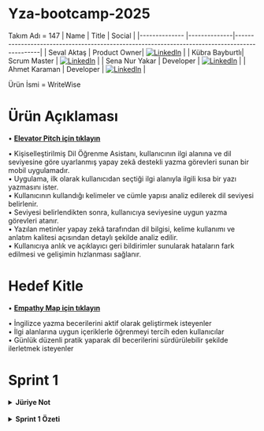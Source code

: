 # Yza-bootcamp-2025
Takım Adı = 147
| Name           | Title        | Social                                                                                       |
|--------------  |--------------|----------------------------------------------------------------------------------------------|
| Seval Aktaş    | Product Owner| [![LinkedIn](https://cdn-icons-png.flaticon.com/24/174/174857.png)](https://www.linkedin.com/in/seval-aktas-a488542a0?utm_source=share&utm_campaign=share_via&utm_content=profile&utm_medium=android_app) |
| Kübra Bayburtlı| Scrum Master | [![LinkedIn](https://cdn-icons-png.flaticon.com/24/174/174857.png)](https://www.linkedin.com/in/kubra-bayburtli) |
| Sena Nur Yakar | Developer    | [![LinkedIn](https://cdn-icons-png.flaticon.com/24/174/174857.png)](https://www.linkedin.com/in/sena-nur-yakar) |
| Ahmet Karaman  | Developer    | [![LinkedIn](https://cdn-icons-png.flaticon.com/24/174/174857.png)](https://www.linkedin.com/in/ahmettkaramann?utm_source=share&utm_campaign=share_via&utm_content=profile&utm_medium=ios_app) |

Ürün İsmi = WriteWise

  # Ürün Açıklaması

  • **[Elevator Pitch için tıklayın](./genel_dosyalar/Elevator_Pıtch.pdf)**  
  
  • Kişiselleştirilmiş Dil Öğrenme Asistanı, kullanıcının ilgi alanına ve dil seviyesine göre uyarlanmış yapay zekâ destekli yazma görevleri sunan bir mobil uygulamadır.  
  • Uygulama, ilk olarak kullanıcıdan seçtiği ilgi alanıyla ilgili kısa bir yazı yazmasını ister.  
  • Kullanıcının kullandığı kelimeler ve cümle yapısı analiz edilerek dil seviyesi belirlenir.  
  • Seviyesi belirlendikten sonra, kullanıcıya seviyesine uygun yazma görevleri atanır.  
  • Yazılan metinler yapay zekâ tarafından dil bilgisi, kelime kullanımı ve anlatım kalitesi açısından detaylı şekilde analiz edilir.  
  • Kullanıcıya anlık ve açıklayıcı geri bildirimler sunularak hataların fark edilmesi ve gelişimin hızlanması sağlanır.



# Hedef Kitle
• **[Empathy Map için tıklayın](./genel_dosyalar/Empathy_map.pdf)**

• İngilizce yazma becerilerini aktif olarak geliştirmek isteyenler  
• İlgi alanlarına uygun içeriklerle öğrenmeyi tercih eden kullanıcılar  
• Günlük düzenli pratik yaparak dil becerilerini sürdürülebilir şekilde ilerletmek isteyenler



# Sprint 1  

<details>
  <summary><strong>Jüriye Not</strong></summary>
  <p>
    Sprint 1 döneminde proje fikrimizi değiştirmek zorunda kaldık. Bu süreçte sınav haftasının da etkisiyle aktif geliştirme yapamadık.
    Ancak yeni proje fikrimizi netleştirdik ve Sprint 2’ye geçiş için gerekli hazırlıkları tamamladık. Takımca motiveyiz ve önümüzdeki sprintte çalışmaları hızlandırmayı planlıyoruz.
    Anlayışınız için teşekkür ederiz.
  </p>
</details>

<br/>

<details>
  <summary><strong>Sprint 1 Özeti</strong></summary>

- Proje fikrimizde değişiklik yapıldı.  
- Yeni proje fikri üzerinde takım olarak mutabık kalındı ve ana hatları netleştirildi.  
- Takım rolleri belirlendi ve görev dağılımı yapıldı.  
- Bir sonraki sprintte ürün backlog’u oluşturulacak ve ilk MVP adımları atılacaktır.[Sprint-1 Daily Scrum](https://github.com/kubrabayburtll/deneme/blob/main/genel_dosyalar/Sprint-1%20Daily%20Scrum/proje-degisikligi-notlari.txt)



#### Sprint Review
Sprint boyunca proje fikri güncellenmiş, takım rolleri belirlenmiş ve teknik hazırlıklar tamamlanarak proje yönü netleştirilmiştir.

#### Sprint Retrospective
- Yeni proje fikrinde fikir birliği sağlandı ve belirsizlik giderildi.  
- Zaman yönetimi sprint boyunca yeterince verimli değildi.  
- Takım içi iletişim ve koordinasyonu geliştirmek adına önümüzdeki sprintte daha yapılandırılmış bir işleyiş hedeflenmektedir.

</details>
